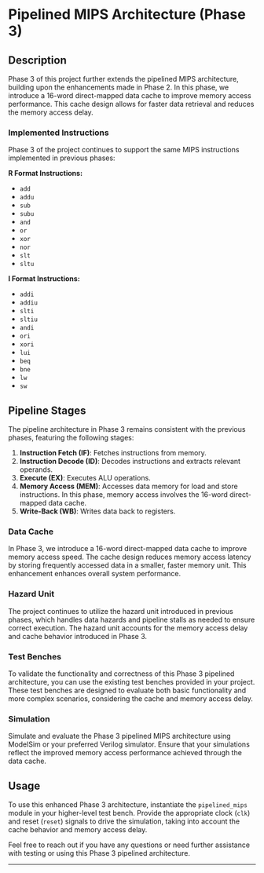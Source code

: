 # Pipelined MIPS Architecture (Phase 3)

## Description

Phase 3 of this project further extends the pipelined MIPS architecture, building upon the enhancements made in Phase 2. In this phase, we introduce a 16-word direct-mapped data cache to improve memory access performance. This cache design allows for faster data retrieval and reduces the memory access delay.

### Implemented Instructions

Phase 3 of the project continues to support the same MIPS instructions implemented in previous phases:

**R Format Instructions:**
- `add`
- `addu`
- `sub`
- `subu`
- `and`
- `or`
- `xor`
- `nor`
- `slt`
- `sltu`

**I Format Instructions:**
- `addi`
- `addiu`
- `slti`
- `sltiu`
- `andi`
- `ori`
- `xori`
- `lui`
- `beq`
- `bne`
- `lw`
- `sw`

## Pipeline Stages

The pipeline architecture in Phase 3 remains consistent with the previous phases, featuring the following stages:

1. **Instruction Fetch (IF)**: Fetches instructions from memory.
2. **Instruction Decode (ID)**: Decodes instructions and extracts relevant operands.
3. **Execute (EX)**: Executes ALU operations.
4. **Memory Access (MEM)**: Accesses data memory for load and store instructions. In this phase, memory access involves the 16-word direct-mapped data cache.
5. **Write-Back (WB)**: Writes data back to registers.

### Data Cache

In Phase 3, we introduce a 16-word direct-mapped data cache to improve memory access speed. The cache design reduces memory access latency by storing frequently accessed data in a smaller, faster memory unit. This enhancement enhances overall system performance.

### Hazard Unit

The project continues to utilize the hazard unit introduced in previous phases, which handles data hazards and pipeline stalls as needed to ensure correct execution. The hazard unit accounts for the memory access delay and cache behavior introduced in Phase 3.

### Test Benches

To validate the functionality and correctness of this Phase 3 pipelined architecture, you can use the existing test benches provided in your project. These test benches are designed to evaluate both basic functionality and more complex scenarios, considering the cache and memory access delay.

### Simulation

Simulate and evaluate the Phase 3 pipelined MIPS architecture using ModelSim or your preferred Verilog simulator. Ensure that your simulations reflect the improved memory access performance achieved through the data cache.

## Usage

To use this enhanced Phase 3 architecture, instantiate the `pipelined_mips` module in your higher-level test bench. Provide the appropriate clock (`clk`) and reset (`reset`) signals to drive the simulation, taking into account the cache behavior and memory access delay.

Feel free to reach out if you have any questions or need further assistance with testing or using this Phase 3 pipelined architecture.

---
